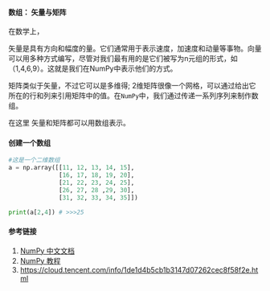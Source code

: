 

```

```



#### 数组： 矢量与矩阵

在数学上，

矢量是具有方向和幅度的量。它们通常用于表示速度，加速度和动量等事物。向量可以用多种方式编写，尽管对我们最有用的是它们被写为n元组的形式，如（1,4,6,9）。这就是我们在NumPy中表示他们的方式。

矩阵类似于矢量，不过它可以是多维得;  2维矩阵很像一个网格，可以通过给出它所在的行和列来引用矩阵中的值。在`NumPy`中，我们通过传递一系列序列来制作数组。

在这里 矢量和矩阵都可以用数组表示。



#### 创建一个数组

```python
#这是一个二维数组
a = np.array([[11, 12, 13, 14, 15],
              [16, 17, 18, 19, 20],
              [21, 22, 23, 24, 25],
              [26, 27, 28 ,29, 30],
              [31, 32, 33, 34, 35]])

print(a[2,4]) # >>>25

```





#### 参考链接

1. [NumPy 中文文档](https://www.numpy.org.cn/article/basics/index.html)
2. [NumPy 教程 ](https://www.runoob.com/numpy/numpy-tutorial.html)
3. https://cloud.tencent.com/info/1de1d4b5cb1b3147d07262cec8f58f2e.html

